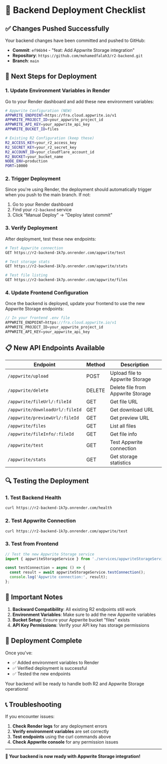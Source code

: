 # 🚀 Backend Deployment Checklist

## ✅ **Changes Pushed Successfully**

Your backend changes have been committed and pushed to GitHub:
- **Commit**: `ef96b94` - "feat: Add Appwrite Storage integration"
- **Repository**: `https://github.com/mohamedfalah3/r2-backend.git`
- **Branch**: `main`

## 🔧 **Next Steps for Deployment**

### **1. Update Environment Variables in Render**

Go to your Render dashboard and add these new environment variables:

```bash
# Appwrite Configuration (NEW)
APPWRITE_ENDPOINT=https://fra.cloud.appwrite.io/v1
APPWRITE_PROJECT_ID=your_appwrite_project_id
APPWRITE_API_KEY=your_appwrite_api_key
APPWRITE_BUCKET_ID=files

# Existing R2 Configuration (keep these)
R2_ACCESS_KEY=your_r2_access_key
R2_SECRET_KEY=your_r2_secret_key
R2_ACCOUNT_ID=your_cloudflare_account_id
R2_BUCKET=your_bucket_name
NODE_ENV=production
PORT=10000
```

### **2. Trigger Deployment**

Since you're using Render, the deployment should automatically trigger when you push to the main branch. If not:

1. Go to your Render dashboard
2. Find your `r2-backend` service
3. Click "Manual Deploy" → "Deploy latest commit"

### **3. Verify Deployment**

After deployment, test these new endpoints:

```bash
# Test Appwrite connection
GET https://r2-backend-1k7p.onrender.com/appwrite/test

# Test storage stats
GET https://r2-backend-1k7p.onrender.com/appwrite/stats

# Test file listing
GET https://r2-backend-1k7p.onrender.com/appwrite/files
```

### **4. Update Frontend Configuration**

Once the backend is deployed, update your frontend to use the new Appwrite Storage endpoints:

```typescript
// In your frontend .env file
APPWRITE_ENDPOINT=https://fra.cloud.appwrite.io/v1
APPWRITE_PROJECT_ID=your_appwrite_project_id
APPWRITE_API_KEY=your_appwrite_api_key
```

## 📋 **New API Endpoints Available**

| Endpoint | Method | Description |
|----------|--------|-------------|
| `/appwrite/upload` | POST | Upload file to Appwrite Storage |
| `/appwrite/delete` | DELETE | Delete file from Appwrite Storage |
| `/appwrite/fileUrl/:fileId` | GET | Get file URL |
| `/appwrite/downloadUrl/:fileId` | GET | Get download URL |
| `/appwrite/previewUrl/:fileId` | GET | Get preview URL |
| `/appwrite/files` | GET | List all files |
| `/appwrite/fileInfo/:fileId` | GET | Get file info |
| `/appwrite/test` | GET | Test Appwrite connection |
| `/appwrite/stats` | GET | Get storage statistics |

## 🔍 **Testing the Deployment**

### **1. Test Backend Health**
```bash
curl https://r2-backend-1k7p.onrender.com/health
```

### **2. Test Appwrite Connection**
```bash
curl https://r2-backend-1k7p.onrender.com/appwrite/test
```

### **3. Test from Frontend**
```typescript
// Test the new Appwrite Storage service
import { appwriteStorageService } from './services/appwriteStorageService';

const testConnection = async () => {
  const result = await appwriteStorageService.testConnection();
  console.log('Appwrite connection:', result);
};
```

## 🚨 **Important Notes**

1. **Backward Compatibility**: All existing R2 endpoints still work
2. **Environment Variables**: Make sure to add the new Appwrite variables
3. **Bucket Setup**: Ensure your Appwrite bucket "files" exists
4. **API Key Permissions**: Verify your API key has storage permissions

## 🎉 **Deployment Complete**

Once you've:
- ✅ Added environment variables to Render
- ✅ Verified deployment is successful
- ✅ Tested the new endpoints

Your backend will be ready to handle both R2 and Appwrite Storage operations!

## 📞 **Troubleshooting**

If you encounter issues:

1. **Check Render logs** for any deployment errors
2. **Verify environment variables** are set correctly
3. **Test endpoints** using the curl commands above
4. **Check Appwrite console** for any permission issues

---

**🎯 Your backend is now ready with Appwrite Storage integration!**

